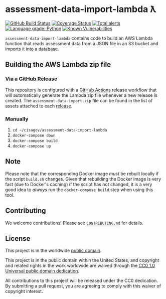 # assessment-data-import-lambda ƛ #

[![GitHub Build Status](https://github.com/cisagov/assessment-data-import-lambda/workflows/build/badge.svg)](https://github.com/cisagov/assessment-data-import-lambda/actions)
[![Coverage Status](https://coveralls.io/repos/github/cisagov/assessment-data-import-lambda/badge.svg?branch=develop)](https://coveralls.io/github/cisagov/assessment-data-import-lambda?branch=develop)
[![Total alerts](https://img.shields.io/lgtm/alerts/g/cisagov/assessment-data-import-lambda.svg?logo=lgtm&logoWidth=18)](https://lgtm.com/projects/g/cisagov/assessment-data-import-lambda/alerts/)
[![Language grade: Python](https://img.shields.io/lgtm/grade/python/g/cisagov/assessment-data-import-lambda.svg?logo=lgtm&logoWidth=18)](https://lgtm.com/projects/g/cisagov/assessment-data-import-lambda/context:python)
[![Known Vulnerabilities](https://snyk.io/test/github/cisagov/assessment-data-import-lambda/develop/badge.svg)](https://snyk.io/test/github/cisagov/assessment-data-import-lambda)

`assessment-data-import-lambda` contains code to build an AWS Lambda function
that reads assessment data from a JSON file in an S3 bucket and imports it
into a database.

## Building the AWS Lambda zip file ##

### Via a GitHub Release ###

This repository is configured with a
[GitHub Actions](https://github.com/features/actions) release workflow that
will automatically generate the Lambda zip file whenever a new release is
created.  The `assessment-data-import.zip` file can be found in the list of
assets attached to each
[release](https://github.com/cisagov/assessment-data-import-lambda/releases).

### Manually ###

1. `cd ~/cisagov/assessment-data-import-lambda`
1. `docker-compose down`
1. `docker-compose build`
1. `docker-compose up`

## Note ##

Please note that the corresponding Docker image _must_ be rebuilt
locally if the script `build.sh` changes.  Given that rebuilding the Docker
image is very fast (due to Docker's caching) if the script has not changed, it
is a very good idea to _always_ run the `docker-compose build` step when
using this tool.

## Contributing ##

We welcome contributions!  Please see [`CONTRIBUTING.md`](CONTRIBUTING.md) for
details.

## License ##

This project is in the worldwide [public domain](LICENSE).

This project is in the public domain within the United States, and
copyright and related rights in the work worldwide are waived through
the [CC0 1.0 Universal public domain
dedication](https://creativecommons.org/publicdomain/zero/1.0/).

All contributions to this project will be released under the CC0
dedication. By submitting a pull request, you are agreeing to comply
with this waiver of copyright interest.
